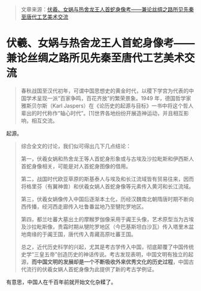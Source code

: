 > 文章来源：[伏羲、女娲与热舍龙王人首蛇身像考——兼论丝绸之路所见先秦至唐代工艺美术交流](https://kns.cnki.net/kcms2/article/abstract?v=5nDQLMO6ERsEWboTDEMbU7riiZj3a9vZjHBbMGPbOMFnmHyGWD2xwT7U_-zzt4IdT3U4eWjxM7XjFjdKmyHcjpiHcu2wILrqkRpxUNIgD1mnwH8D3GLToPbcaL6ifcgS7mgIlyqS7Vk=&uniplatform=NZKPT)

# 伏羲、女娲与热舍龙王人首蛇身像考——兼论丝绸之路所见先秦至唐代工艺美术交流

> 春秋战国至汉代初年，可谓中国思想史的黄金时代，以稷下学宫为代表的中国学术呈现一派“百家争鸣，百花齐放”的繁荣景象。1949 年，德国哲学家雅斯贝尔斯（Karl Jaspers）在《论历史的起源与目标》一书中将这个哲人辈出的时代称作“轴心时代”。[1]世界各地纷纷开展造神运动，并且相互影响，相互交流。

起源。

> 综合全文的讨论，我们似可得出几下几点结论：
>
> 第一，伏羲女娲和热舍龙王等人首蛇身形象或与古埃及沙拉毗斯和伊西斯人首蛇身像相关，可能是对人首蛇身图像的借用。
>
> 第二，战国时代欧亚草原的斯基泰人与埃及和长江流域皆有贸易往来，因而将格里芬（有翼神兽）和伏羲女娲人首蛇身像等元素传入黄河和长江流域。
>
> 第三，伏羲女娲像传入中国后逐渐本土化，历经汉魏南北朝隋唐时期不断向西传播，经河西走廊传入吐鲁番盆地乃至犍陀罗地区。
>
> 第四，都兰吐蕃大墓出土的摩睺罗伽像采用于阗王头像，艺术原型当为古埃及沙拉毗斯像，贵霜时期从犍陀罗地区（今巴基斯坦白沙瓦）传入塔里木盆地南缘的于阗王国，唐代传入青藏高原吐蕃王国。
>
> 总之，近代历史科学的兴起，尤其是考古学传入中国，彻底颠覆了中国传统史学“三皇五帝”创造历史的神话传说。考古发现表明，中国文明有独立的起源，**而中国文明的发展却是一个不断吸收外来优秀文化的历史过程**，中国古代流行的伏羲女娲人首蛇身像为此提供了新的考古学例证。

有意思，中国人在千百年前就开始文化杂糅了。